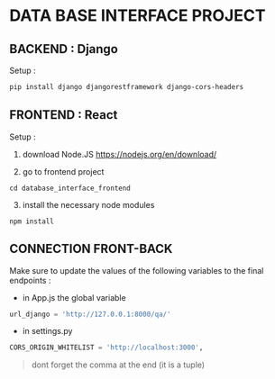 # DATA BASE INTERFACE PROJECT

## BACKEND : Django
Setup : 

``` bash
pip install django djangorestframework django-cors-headers
``` 

## FRONTEND : React

Setup : 
1. download Node.JS https://nodejs.org/en/download/

2. go to frontend project
```
cd database_interface_frontend
```

3. install the necessary node modules
```
npm install
```

## CONNECTION FRONT-BACK 
Make sure to update the values of the following variables to the final endpoints :

* in App.js the global variable

```javascript
url_django = 'http://127.0.0.1:8000/qa/'
```

* in settings.py

```python
CORS_ORIGIN_WHITELIST = 'http://localhost:3000',
```
> dont forget the comma at the end (it is a tuple)


